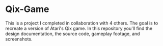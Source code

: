 # Qix-Game

This is a project I completed in collaboration with 4 others. The goal is to recreate a version of Atari's Qix game.
In this repository you'll find the design documentation, the source code, gameplay footage, and screenshots.
